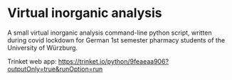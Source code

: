 # Virtual inorganic analysis
A small virtual inorganic analysis command-line python script, written during covid lockdown for German 1st semester pharmacy students of the University of Würzburg.

Trinket web app: https://trinket.io/python/9feaeaa906?outputOnly=true&runOption=run
